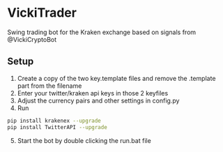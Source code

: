 # VickiTrader
Swing trading bot for the Kraken exchange based on signals from @VickiCryptoBot


## Setup
1. Create a copy of the two key.template files and remove the .template part from the filename
2. Enter your twitter/kraken api keys in those 2 keyfiles
3. Adjust the currency pairs and other settings in config.py
4. Run 
```sh
pip install krakenex --upgrade
pip install TwitterAPI --upgrade
```
5. Start the bot by double clicking the run.bat file